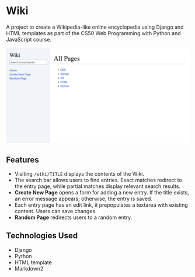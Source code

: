 # Wiki

A project to create a Wikipedia-like online encyclopedia using Django and HTML templates as part of the CS50 Web Programming with Python and JavaScript course.

![desktop](./images/preview.png)

## Features

- Visiting `/wiki/TITLE` displays the contents of the Wiki.
- The search bar allows users to find entries. Exact matches redirect to the entry page, while partial matches display relevant search results.
- **Create New Page** opens a form for adding a new entry. If the title exists, an error message appears; otherwise, the entry is saved.
- Each entry page has an edit link, it prepopulates a textarea with existing content. Users can save changes.
- **Random Page** redirects users to a random entry.

## Technologies Used

- Django
- Python
- HTML template
- Markdown2
